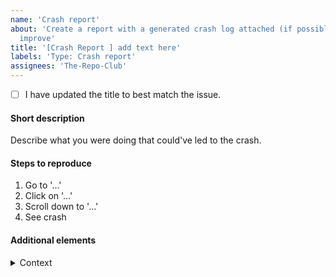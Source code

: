 ```yaml
---
name: 'Crash report'
about: 'Create a report with a generated crash log attached (if possible) to help mLauncher
  improve'
title: '[Crash Report ] add text here'
labels: 'Type: Crash report'
assignees: 'The-Repo-Club'
---
```


- [ ] I have updated the title to best match the issue.

<!--
Thank you for your help in making mLauncher more stable and reliable!

Guide to a good crash-report:
• Please search existing bug/crash reports to avoid creating duplicates.
• Give your crash report a good name (no generics like "Error" or "Crash"), so others can easily identify the topic of your issue.
• Describe what you were doing what could've led to the crash and whether the crash is random or reproducible.
-->

#### Short description <!-- to be filled in -->
Describe what you were doing that could've led to the crash.

#### Steps to reproduce <!-- to be filled in -->
1. Go to '…'
2. Click on '…'
3. Scroll down to '…'
4. See crash

#### Additional elements

<details>
  <summary>Context</summary>

<!-- Paste the generated crash log below where applicable or screenshot, screen recording etc... -->
Add your long texts or screenshots here

</details>
